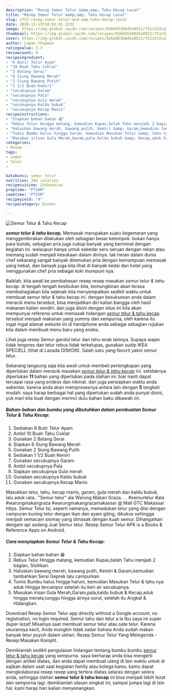```yaml
---
description: "Resep Semur Telur &amp;amp; Tahu Kecap Lezat"
title: "Resep Semur Telur &amp;amp; Tahu Kecap Lezat"
slug: 2752-resep-semur-telur-and-amp-tahu-kecap-lezat
date: 2020-12-13T10:03:02.533Z
image: https://img-global.cpcdn.com/recipes/826dd5388d5a8912/751x532cq70/semur-telur-tahu-kecap-foto-resep-utama.jpg
thumbnail: https://img-global.cpcdn.com/recipes/826dd5388d5a8912/751x532cq70/semur-telur-tahu-kecap-foto-resep-utama.jpg
cover: https://img-global.cpcdn.com/recipes/826dd5388d5a8912/751x532cq70/semur-telur-tahu-kecap-foto-resep-utama.jpg
author: Logan Chapman
ratingvalue: 3.3
reviewcount: 9
recipeingredient:
- "8 Butir Telur Ayam"
- "10 Buah Tahu Coklat"
- "2 Batang Serai"
- "6 Siung Bawang Merah"
- "2 Siung Bawang Putih"
- "1 1/2 Buah Kemiri"
- "secukupnya Garam"
- "secukupnya Pala"
- "secukupnya Gula merah"
- "secukupnya Kaldu bubuk"
- "secukupnya Kecap Manis"
recipeinstructions:
- "Siapkan bahan bahan 😁"
- "Rebus Telur Hingga matang, kemudian Kupas,belah Tahu menjadi 2 bagian, Sisihkan."
- "Haluskan bawang merah, bawang putih, Kemiri &amp; Garam,kemudian tambahkan Serai Geprek lalu campurkan."
- "Tumis Bumbu halus hingga harum, kemudian Masukan Telur &amp; tahu nya aduk Hingga tercampur setelah itu beri air secukupnya."
- "Masukan irisan Gula Merah,Garam,pala,kaldu bubuk &amp; Kecap,aduk hingga merata,tunggu hingga airnya surut, setelah itu Angkat &amp; Hidangkan."
categories:
- Resep
tags:
- semur
- telur
- 

katakunci: semur telur  
nutrition: 204 calories
recipecuisine: Indonesian
preptime: "PT26M"
cooktime: "PT55M"
recipeyield: "4"
recipecategory: Dinner

---
```



![Semur Telur &amp; Tahu Kecap](https://img-global.cpcdn.com/recipes/826dd5388d5a8912/751x532cq70/semur-telur-tahu-kecap-foto-resep-utama.jpg)

<b><i>semur telur &amp; tahu kecap</i></b>, Memasak merupakan suatu kegemaran yang menggembirakan dilakukan oleh sebagian besar kelompok. bukan hanya para bunda, sebagian pria juga cukup banyak yang berminat dengan kegiatan ini. walaupun hanya untuk sekedar seru seruan dengan rekan atau memang sudah menjadi kesukaan dalam dirinya. tak heran dalam dunia chef sekarang sangat banyak ditemukan pria dengan kemampuan memasak yang hebat, dan banyak juga kita lihat di banyak kedai dan hotel yang menggunakan chef pria sebagai koki mumpuni nya.

Baiklah, kita awali ke pembahasan resep resep masakan <i>semur telur &amp; tahu kecap</i>. di tengah tengah kesibukan kita, kemungkinan akan terasa membahagiakan bila sejenak kita menyempatkan sedikit waktu untuk membuat semur telur &amp; tahu kecap ini. dengan kesuksesan anda dalam meracik menu tersebut, bisa menjadikan diri kalian bangga oleh hasil makanan kalian sendiri. dan juga disini dengan situs ini kita akan mempunyai referensi untuk memasak hidangan <u>semur telur &amp; tahu kecap</u> tersebut menjadi makanan yang yummy dan sempurna, oleh karena itu ingat ingat alamat website ini di handphone anda sebagai sebagian rujukan kita dalam membuat menu baru yang endes.

Lihat juga resep Semur gandul telur dan tahu enak lainnya. Supaya wajan tidak tergores dan telur rebus tidak terkelupas, gunakan sudip IKEA SPECIELL (lihat di Lazada DISKON). Salah satu yang favorit yakni semur telur.


Sekarang langsung saja kita awali untuk membeli perlengkapan yang diperlukan dalam meracik masakan <u><i>semur telur &amp; tahu kecap</i></u> ini. setidaknya diperlukan <b>11</b> bahan yang diperlukan pada olahan ini. biar nanti dapat tercapai rasa yang endess dan nikmat. dan juga persiapkan waktu anda sebentar, karena anda akan memprosesnya antara lain dengan <b>5</b> langkah mudah. saya harap berbagai hal yang diperlukan sudah anda punyai disini, yuk mari kita buat dengan merinci dulu bahan baku dibawah ini.

<!--inarticleads1-->

##### Bahan-bahan dan bumbu yang dibutuhkan dalam pembuatan Semur Telur &amp; Tahu Kecap:

1. Sediakan 8 Butir Telur Ayam
1. Ambil 10 Buah Tahu Coklat
1. Gunakan 2 Batang Serai
1. Siapkan 6 Siung Bawang Merah
1. Gunakan 2 Siung Bawang Putih
1. Sediakan 1 1/2 Buah Kemiri
1. Gunakan secukupnya Garam
1. Ambil secukupnya Pala
1. Siapkan secukupnya Gula merah
1. Gunakan secukupnya Kaldu bubuk
1. Gunakan secukupnya Kecap Manis


Masukkan telur, tahu, kecap manis, garam, gula merah dan kaldu bubuk, lalu aduk rata.. &#34;Semur telur&#34; ala Warung Makan Graza. . . #semurtelur #ala #warungmakangraza #warungmakangrazamakassar @ Mall GTC Makassar https. Semur Telur Isi, seperti namanya, memadukan telur yang diisi dengan campuran kuning telur dengan ikan dan ayam giling, dikukus sehingga menjadi semacam siomay yang dimasak dengan kuah semur. Dihangatkan dengam api sedang Jual Semur telur. Resep Semur Telur APK is a Books &amp; Reference Apps on Android. 

<!--inarticleads2-->

##### Cara menyiapkan Semur Telur &amp; Tahu Kecap:

1. Siapkan bahan bahan 😁
1. Rebus Telur Hingga matang, kemudian Kupas,belah Tahu menjadi 2 bagian, Sisihkan.
1. Haluskan bawang merah, bawang putih, Kemiri &amp; Garam,kemudian tambahkan Serai Geprek lalu campurkan.
1. Tumis Bumbu halus hingga harum, kemudian Masukan Telur &amp; tahu nya aduk Hingga tercampur setelah itu beri air secukupnya.
1. Masukan irisan Gula Merah,Garam,pala,kaldu bubuk &amp; Kecap,aduk hingga merata,tunggu hingga airnya surut, setelah itu Angkat &amp; Hidangkan.


Download Resep Semur Telur app directly without a Google account, no registration, no login required. Semur tahu dan telur a la Ibu saya ini super duper lezat! Misalnya saat membuat semur telur atau sate telur. Karena ukurannya kecil, Anda mungkin tidak sadar bahwa Anda sudah makan banyak telur puyuh dalam sehari. Resep Semur Telur Yang Melegenda - Resep Masakan Komplit. 

Demikianlah sedikit pengulasan hidangan tentang bumbu bumbu <u>semur telur &amp; tahu kecap</u> yang sempurna. saya berharap anda bisa mengerti dengan artikel diatas, dan anda dapat membuat ulang di lain waktu untuk di sajikan dalam saat saat kegiatan family atau kolega kamu. kamu dapat mengkolaborasi resep resep yang tertera diatas selaras dengan selera anda, sehingga olahan <b>semur telur &amp; tahu kecap</b> ini bisa menjadi lebih lezat dan sempurna lagi. demikianlah ulasan singkat ini, sampai jumpa lagi di lain hal. kami harap hari kalian menyenangkan.
